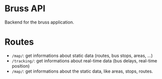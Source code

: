 # Bruss API
Backend for the bruss application.

# Routes
- `/map/`: get informations about static data (routes, bus stops, areas, ...)
- `/tracking/`: get informations about real-time data (bus delays, real-time position)
- `/map/`: get informations about the static data, like areas, stops, routes. 

